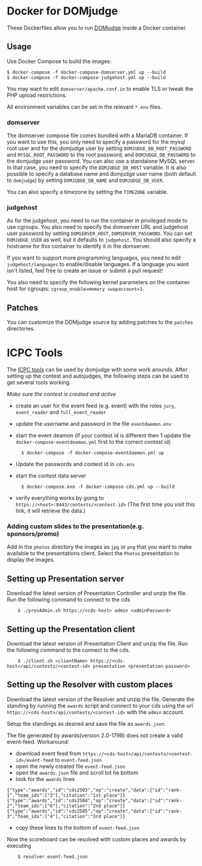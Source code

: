 Docker for DOMjudge
===================

These Dockerfiles allow you to run [DOMjudge](https://www.domjudge.org) inside a
Docker container.

Usage
-----

Use Docker Compose to build the images:

	$ docker-compose -f docker-compose-domserver.yml up --build
	$ docker-compose -f docker-compose-judgehost.yml up --build

You may want to edit `domserver/apache.conf.in` to enable TLS or tweak the PHP
upload restrictions.

All environment variables can be set in the relevant `*.env` files.

### domserver

The domserver compose file comes bundled with a MariaDB container. If you want
to use this, you only need to specify a password for the mysql root user and 
for the domjudge user by setting `DOMJUDGE_DB_ROOT_PASSWORD` and
`MYSQL_ROOT_PASSWORD` to the root password, and `DOMJUDGE_DB_PASSWORD` to the
domjudge user password. You can also use a standalone MySQL server. In that
case, you need to specify the `DOMJUDGE_DB_HOST` variable. It is also possible
to specify a database name and domjudge user name (both default to `domjudge`)
by setting `DOMJUDGE_DB_NAME` and `DOMJUDGE_DB_USER`.

You can also specify a timezone by setting the `TIMEZONE` variable.

### judgehost

As for the judgehost, you need to run the container in privileged mode to use
cgroups. You also need to specify the domserver URL and judgehost user password
by setting `DOMSERVER_HOST`, `DOMSERVER_PASSWORD`. You can set `DOMJUDGE_USER`
as well, but it defaults to `judgehost`. You should also specify a hostname for
this container to identify it in the domserver.

If you want to support more programming languages, you need to edit
`judgehost/languages` to enable/disable languages. If a language you want isn't
listed, feel free to create an issue or submit a pull request!

You also need to specify the following kernel parameters on the container host
for cgroups: `cgroup_enable=memory swapaccount=1`.

Patches
-------

You can customize the DOMjudge source by adding patches to the `patches`
directories.



ICPC Tools
==========

The [ICPC tools](https://icpc.baylor.edu/icpctools/) can be used by domjudge with some work arounds. After setting up
the contest and autojudges, the following steps can be used to get several tools working.

*Make sure the contest is created and active*

* create an user for the event feed (e.g. event) with the roles `jury`, `event_reader` and `full_event_reader`
* update the username and password in the file `eventdaemon.env` 
* start the event deamon (if your contest id is different then 1 update the `docker-compose-eventdeamon.yml` first to the correct contest id)

		$ docker-compose -f docker-compose-eventdaemon.yml up

* Update the passwords and contest id in `cds.env`
* start the contest data server 
	
		$ docker-compose.exe -f docker-compose-cds.yml up --build

* verify everything works by going to `https://<host>:8443/contests/<contest-id>` (The first time you visit this link, it will retrieve the data.)

### Adding custom slides to the presentation(e.g. sponsors/promo)
Add in the `photos` directory the images as `jpg` or `png` that you want to make available to the presentations client.
Select the `Photos` presentation to display the images.

Setting up Presentation server
------------------------------
Download the latest version of Presentation Controller and unzip the file. Run the following command to connect to the cds

		$ ./presAdmin.sh https://<cds-host> admin <adminPassword>



Setting up the Presentation client
----------------------------------
Download the latest version of Presentation Client and unzip the file. Run the following command to the connect to the cds.

		$ ./client.sh <clientName> https://<cds-host>/api/contests/<contest-id> presentation <presentation-password>
		
Setting up the Resolver with custom places
------------------------------------------
Download the latest version of the Resolver and unzip the file. Generate the standing by running the `awards`	script 
and connect to your cds using the url `https://<cds-host>/api/contests/<contest-id>` with the `admin` account.

Setup the standings as desired and save the file as `awards.json`.

The file generated by awards(version 2.0-1798) does not create a valid event-feed. Workaround:
 
* download event feed from `https://<cds-host>/api/contests/<contest-id>/event-feed` to `event-feed.json`
* open the newly created file `event-feed.json`
* open the `awards.json` file and scroll tot he bottom
* look for the `awards` lines 
```
{"type":"awards","id":"cds2503","op":"create","data":{"id":"rank-1","team_ids":["3"],"citation":"1st place"}}
{"type":"awards","id":"cds2504","op":"create","data":{"id":"rank-2","team_ids":["6"],"citation":"2nd place"}}
{"type":"awards","id":"cds2505","op":"create","data":{"id":"rank-3","team_ids":["4"],"citation":"3rd place"}}
```
* copy these lines to the bottom of `event-feed.json`

Now the scoreboard can be resolved with custom places and awards by executing

        $ resolver event-feed.json 